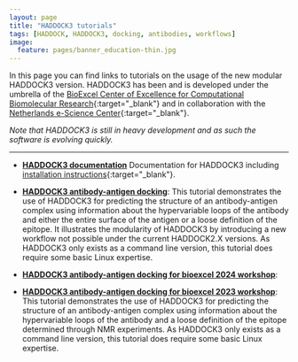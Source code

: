 ```yaml
---
layout: page
title: "HADDOCK3 tutorials"
tags: [HADDOCK, HADDOCK3, docking, antibodies, workflows]
image:
  feature: pages/banner_education-thin.jpg
---
```

In this page you can find links to tutorials on the usage of the new modular HADDOCK3 version. HADDOCK3 has been and is developed under
the umbrella of the [BioExcel Center of Excellence for Computational Biomolecular Research](https://www.bioexcel.eu){:target="_blank"} and in collaboration with the [Netherlands e-Science Center](){:target="_blank"}. 

_Note that HADDOCK3 is still in heavy development and as such the software is evolving quickly._

<hr>

* [**HADDOCK3 documentation**](https://www.bonvinlab.org/haddock3)
  Documentation for HADDOCK3 including [installation instructions](https://www.bonvinlab.org/haddock3/INSTALL.html){:target="_blank"}.

* [**HADDOCK3 antibody-antigen docking**](/education/HADDOCK3/HADDOCK3-antibody-antigen):
  This tutorial demonstrates the use of HADDOCK3 for predicting the structure of an antibody-antigen complex using information 
  about the hypervariable loops of the antibody and either the entire surface of the antigen or a loose definition of the epitope.
  It illustrates the modularity of HADDOCK3 by introducing a new workflow not possible under the current HADDOCK2.X versions.
  As HADDOCK3 only exists as a command line version, this tutorial does require some basic Linux expertise.

* [**HADDOCK3 antibody-antigen docking for bioexcel 2024 workshop**](/education/HADDOCK3/HADDOCK3-antibody-antigen-bioexcel2024):

* [**HADDOCK3 antibody-antigen docking for bioexcel 2023 workshop**](/education/HADDOCK3/HADDOCK3-antibody-antigen-bioexcel2023):
  This tutorial demonstrates the use of HADDOCK3 for predicting the structure of an antibody-antigen complex using information
  about the hypervariable loops of the antibody and a loose definition of the epitope determined through NMR experiments.
  As HADDOCK3 only exists as a command line version, this tutorial does require some basic Linux expertise.
